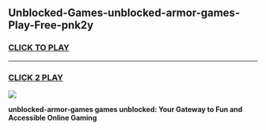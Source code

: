 
## Unblocked-Games-unblocked-armor-games-Play-Free-pnk2y
<h3>
<a href="https://premium76.site?title=unblocked-armor-games&ref=21A">CLICK TO PLAY</a></h3>
<hr>

<h3>
<a href="https://premium76.site?title=unblocked-armor-games&ref=21A">CLICK 2 PLAY</a>
  
</h3>

<a href="https://premium76.site?title=unblocked-armor-games&ref=21A"><img src="https://clearcache.store/games.png"></a>


**unblocked-armor-games games unblocked: Your Gateway to Fun and Accessible Online Gaming**

